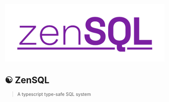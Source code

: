 <p align="center">
  <img src="https://github.com/etienne-dldc/zensql/blob/master/design/logo.png" width="597" alt="zensql logo">
</p>

# ☯️ ZenSQL

> A typescript type-safe SQL system
